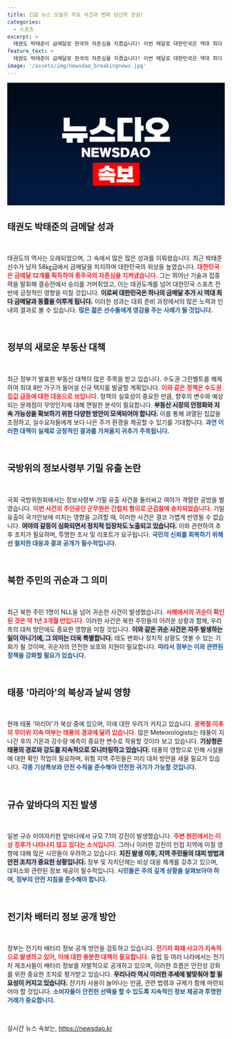 ```yaml
---
title: 긴급 뉴스 오늘의 주요 사건과 변화 당신의 관심!
categories:
  - 스포츠
excerpt: >
  태권도 박태준이 금메달로 한국의 자존심을 지켰습니다! 이번 메달로 대한민국은 역대 최다 금메달과 동률을 이루게 되는데, 더 많은 이야기와 배경을 확인해보세요!
feature_text: >
  태권도 박태준이 금메달로 한국의 자존심을 지켰습니다! 이번 메달로 대한민국은 역대 최다 금메달과 동률을 이루게 되는데, 더 많은 이야기와 배경을 확인해보세요!
image: '/assets/img/newsdao_breakingnews.jpg'
---
```


<p><img src="/assets/img/newsdao_breakingnews.jpg" alt="koreaapp 속보" /></p>

<h2 data-ke-size="size26">태권도 박태준의 금메달 성과</h2>

<p data-ke-size="size16">&nbsp;</p>

<p>태권도의 역사는 오래되었으며, 그 속에서 많은 많은 성과를 이뤄왔습니다. 최근 박태준 선수가 남자 58㎏급에서 금메달을 차지하며 대한민국의 위상을 높였습니다. <b><span style="color: #ee2323;">대한민국은 금메달 12개를 획득하여 종주국의 자존심을 지켜냈습니다.</span></b> 그는 뛰어난 기술과 집중력을 발휘해 결승전에서 승리를 거머쥐었고, 이는 태권도계를 넘어 대한민국 스포츠 전반에 긍정적인 영향을 미칠 것입니다. <b><span style="background-color: #21538527;">이로써 대한민국은 하나의 금메달 추가 시 역대 최다 금메달과 동률을 이루게 됩니다.</span></b> 이러한 성과는 대회 준비 과정에서의 많은 노력과 인내의 결과로 볼 수 있습니다. <b><span style="color: #1a5490;">많은 젊은 선수들에게 영감을 주는 사례가 될 것입니다.</span></b></p>

<p data-ke-size="size16">&nbsp;</p>

<h2 data-ke-size="size26">정부의 새로운 부동산 대책</h2>

<p data-ke-size="size16">&nbsp;</p>

<p>최근 정부가 발표한 부동산 대책이 많은 주목을 받고 있습니다. 수도권 그린벨트를 해제하여 최대 8만 가구가 들어설 신규 택지를 발굴할 계획입니다. <b><span style="color: #ee2323;">이와 같은 정책은 수도권 집값 급등에 대한 대응으로 보입니다.</span></b> 정책의 실효성이 중요한 만큼, 향후의 변수와 예상되는 문제점이 무엇인지에 대해 면밀한 분석이 필요합니다. <b><span style="background-color: #21538527;">부동산 시장의 안정화와 지속 가능성을 확보하기 위한 다양한 방안이 모색되어야 합니다.</span></b> 이를 통해 과열된 집값을 조정하고, 실수요자들에게 보다 나은 주거 환경을 제공할 수 있기를 기대합니다. <b><span style="color: #1a5490;">과연 이러한 대책이 실제로 긍정적인 결과를 가져올지 귀추가 주목됩니다.</span></b></p>

<p data-ke-size="size16">&nbsp;</p>

<h2 data-ke-size="size26">국방위의 정보사령부 기밀 유출 논란</h2>

<p data-ke-size="size16">&nbsp;</p>

<p>국회 국방위원회에서는 정보사령부 기밀 유출 사건을 둘러싸고 여야가 격렬한 공방을 벌였습니다. <b><span style="color: #ee2323;">이번 사건의 주인공인 군무원은 간첩죄 혐의로 군검찰에 송치되었습니다.</span></b> 기밀 유출이 국가안보에 미치는 영향을 고려할 때, 이러한 사건은 결코 가볍게 반영될 수 없습니다. <b><span style="background-color: #21538527;">여야의 갈등이 심화되면서 정치적 입장차도 노출되고 있습니다.</span></b> 이와 관련하여 추후 조치가 필요하며, 투명한 조사 및 리포트가 요구됩니다. <b><span style="color: #1a5490;">국민의 신뢰를 회복하기 위해선 철저한 대응과 결과 공개가 필수적입니다.</span></b></p>

<p data-ke-size="size16">&nbsp;</p>

<h2 data-ke-size="size26">북한 주민의 귀순과 그 의미</h2>

<p data-ke-size="size16">&nbsp;</p>

<p>최근 북한 주민 1명이 NLL을 넘어 귀순한 사건이 발생했습니다. <b><span style="color: #ee2323;">서해에서의 귀순이 확인된 것은 약 1년 3개월 만입니다.</span></b> 이러한 사건은 북한 주민들의 어려운 상황과 함께, 우리 측의 대처 방안에도 중요한 영향을 미칠 것입니다. <b><span style="background-color: #21538527;">이와 같은 귀순 사건은 자주 발생하는 일이 아니기에, 그 의미는 더욱 특별합니다.</span></b> 태도 변화나 정치적 상황도 엿볼 수 있는 기회가 될 것이며, 귀순자의 안전한 보호와 지원이 필요합니다. <b><span style="color: #1a5490;">따라서 정부는 이와 관련된 정책을 강화할 필요가 있습니다.</span></b></p>

<p data-ke-size="size16">&nbsp;</p>

<h2 data-ke-size="size26">태풍 '마리아'의 북상과 날씨 영향</h2>

<p data-ke-size="size16">&nbsp;</p>

<p>현재 태풍 '마리아'가 북상 중에 있으며, 이에 대한 우려가 커지고 있습니다. <b><span style="color: #ee2323;">광복절 이후의 무더위 지속 여부는 태풍의 경과에 달려 있습니다.</span></b> 많은 Meteorologists는 태풍이 지나간 후의 기온과 강수량 예측이 중요한 변수로 작용할 것이라 보고 있습니다. <b><span style="background-color: #21538527;">기상청은 태풍의 경로와 강도를 지속적으로 모니터링하고 있습니다.</span></b> 태풍의 영향으로 인해 시설물에 대한 확인 작업이 필요하며, 위험 지역 주민들은 미리 대처 방안을 세울 필요가 있습니다. <b><span style="color: #1a5490;">각종 기상특보와 안전 수칙을 준수해야 안전한 귀가가 가능할 것입니다.</span></b></p>

<p data-ke-size="size16">&nbsp;</p>

<h2 data-ke-size="size26">규슈 앞바다의 지진 발생</h2>

<p data-ke-size="size16">&nbsp;</p>

<p>일본 규슈 미야자키현 앞바다에서 규모 7.1의 강진이 발생했습니다. <b><span style="color: #ee2323;">주변 원전에서는 이상 징후가 나타나지 않고 있다는 소식입니다.</span></b> 그러나 이러한 강진이 인접 지역에 미칠 영향에 대해 많은 시민들이 우려하고 있습니다. <b><span style="background-color: #21538527;">지진 발생 이후, 지역 주민들의 대피 방법과 안전 조치가 중요한 상황입니다.</span></b> 정부 및 자치단체는 비상 대응 체계를 갖추고 있으며, 대피소와 관련된 정보 제공이 필수적입니다. <b><span style="color: #1a5490;">시민들은 주의 깊게 상황을 살펴보아야 하며, 정부의 안전 지침을 준수해야 합니다.</span></b></p>

<p data-ke-size="size16">&nbsp;</p>

<h2 data-ke-size="size26">전기차 배터리 정보 공개 방안</h2>

<p data-ke-size="size16">&nbsp;</p>

<p>정부는 전기차 배터리 정보 공개 방안을 검토하고 있습니다. <b><span style="color: #ee2323;">전기차 화재 사고가 지속적으로 발생하고 있어, 이에 대한 충분한 대책이 필요합니다.</span></b> 유럽 등 여러 나라에서는 전기차 제조사들이 배터리 정보를 자발적으로 공개하고 있으며, 이러한 흐름은 안전성 강화를 위한 중요한 조치로 평가받고 있습니다. <b><span style="background-color: #21538527;">우리나라 역시 이러한 추세에 발맞춰야 할 필요성이 커지고 있습니다.</span></b> 전기차 사용이 늘어나는 만큼, 관련 법령과 규제가 함께 마련되어야 할 것입니다. <b><span style="color: #1a5490;">소비자들이 안전한 선택을 할 수 있도록 지속적인 정보 제공과 투명한 거래가 중요합니다.</span></b></p>

<p data-ke-size="size16">&nbsp;</p>
실시간 뉴스 속보는, <a href="https://newsdao.kr" rel="dofollow">https://newsdao.kr</a>


